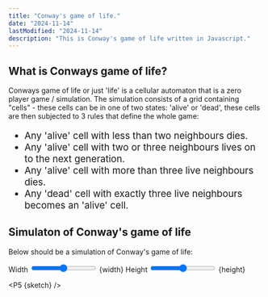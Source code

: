 ```yaml
---
title: "Conway's game of life."
date: "2024-11-14"
lastModified: "2024-11-14"
description: "This is Conway's game of life written in Javascript."
---
```




## What is Conways game of life?
Conways game of life or just 'life' is a cellular automaton that is a zero player game / simulation. The simulation consists of a grid containing "cells" - these cells can be in one of two states: 'alive' or 'dead', these cells are then subjected to 3 rules that define the whole game: 

<ul class="rules">
<li>Any 'alive' cell with less than two neighbours dies. </li>
<li>Any 'alive' cell with two or three neighbours lives on to the next generation.</li>
<li>Any 'alive' cell with more than three live neighbours dies.</li>
<li>Any 'dead' cell with exactly three live neighbours becomes an 'alive' cell.</li>
</ul>


## Simulaton of Conway's game of life
Below should be a simulation of Conway's game of life:

<script>
  import GameOfLife from "../../lib/components/projects/Conways_game_of_life/GameOfLife.svelte"

  import P5 from 'p5-svelte';
  let width = 55;
  let height = 55;

  const sketch = (p5) => {
    p5.setup = () => {
      p5.createCanvas(400, 400);
    };

    p5.draw = () => {
      p5.ellipse(p5.width / 2, p5.height / 2, width, height);
    };
  };
</script>

<label>
  Width
  <input type="range" bind:value={width} min="100" max="1000" step="0.01" />
  {width}
</label>

<label>
  Height
  <input type="range" bind:value={height} min="100" max="1000" step="0.01" />
  {height}
</label>

<P5 {sketch} />


<style>
  .rules {
    font-size: 14pt;
  }

</style>